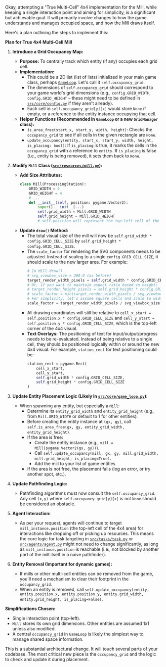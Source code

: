 Okay, attempting a "True Multi-Cell" 4x4 implementation for the Mill, while keeping a single interaction point and aiming for simplicity, is a significant but achievable goal. It will primarily involve changes to how the game understands and manages occupied space, and how the Mill draws itself.

Here's a plan outlining the steps to implement this:

**Plan for True 4x4 Multi-Cell Mill**

1.  **Introduce a Grid Occupancy Map:**
    *   **Purpose:** To centrally track which entity (if any) occupies each grid cell.
    *   **Implementation:**
        *   This could be a 2D list (list of lists) initialized in your main game class, perhaps [`GameLoop`](src/core/game_loop.py). Let's call it `self.occupancy_grid`.
        *   The dimensions of `self.occupancy_grid` should correspond to your game world's grid dimensions (e.g., `config.GRID_WIDTH`, `config.GRID_HEIGHT` – these might need to be defined in [`src/core/config.py`](src/core/config.py) if they aren't already).
        *   Each cell in `self.occupancy_grid[y][x]` would store `None` if empty, or a reference to the entity instance occupying that cell.
    *   **Helper Functions (Recommended in `GameLoop` or a new `GridManager` class):**
        *   `is_area_free(start_x, start_y, width, height)`: Checks the `occupancy_grid` to see if all cells in the given rectangle are `None`.
        *   `update_occupancy(entity, start_x, start_y, width, height, is_placing: bool)`: If `is_placing` is true, it marks the cells in the `occupancy_grid` with a reference to `entity`. If `is_placing` is false (i.e., entity is being removed), it sets them back to `None`.

2.  **Modify `Mill` Class ([`src/resources/mill.py`](src/resources/mill.py)):**
    *   **Add Size Attributes:**
        ```python
        class Mill(ProcessingStation):
            GRID_WIDTH = 4
            GRID_HEIGHT = 4
            # ...
            def __init__(self, position: pygame.Vector2):
                super().__init__(...)
                self.grid_width = Mill.GRID_WIDTH
                self.grid_height = Mill.GRID_HEIGHT
                # self.position will represent the top-left cell of the 4x4 area
        ```
    *   **Update `draw()` Method:**
        *   The total visual size of the mill will now be `self.grid_width * config.GRID_CELL_SIZE` by `self.grid_height * config.GRID_CELL_SIZE`.
        *   The `scale_factor` for rendering the SVG components needs to be adjusted. Instead of scaling to a single `config.GRID_CELL_SIZE`, it should scale to the new larger area. For example:
            ```python
            # In Mill.draw()
            # svg_viewbox_size = 200.0 (as before)
            target_render_width_pixels = self.grid_width * config.GRID_CELL_SIZE
            # Or, if you want to maintain aspect ratio based on height:
            # target_render_height_pixels = self.grid_height * config.GRID_CELL_SIZE
            # scale_factor = min(target_render_width_pixels / svg_viewbox_size, target_render_height_pixels / svg_viewbox_size)
            # For simplicity, let's assume square cells and scale to width:
            scale_factor = target_render_width_pixels / svg_viewbox_size
            ```
        *   All drawing coordinates will still be relative to `cell_x_start = self.position.x * config.GRID_CELL_SIZE` and `cell_y_start = self.position.y * config.GRID_CELL_SIZE`, which is the top-left corner of the 4x4 visual.
        *   **Text Overlays:** The positioning of text for input/output/progress needs to be re-evaluated. Instead of being relative to a single cell, they should be positioned logically within or around the new 4x4 visual. For example, `station_rect` for text positioning could be:
            ```python
            station_rect = pygame.Rect(
                cell_x_start, 
                cell_y_start, 
                self.grid_width * config.GRID_CELL_SIZE, 
                self.grid_height * config.GRID_CELL_SIZE
            )
            ```

3.  **Update Entity Placement Logic (Likely in [`src/core/game_loop.py`](src/core/game_loop.py)):**
    *   When spawning any entity, but especially a `Mill`:
        *   Determine its `entity_grid_width` and `entity_grid_height` (e.g., from `Mill.GRID_WIDTH` or default to 1 for other entities).
        *   Before creating the entity instance at `(gx, gy)`, call `self.is_area_free(gx, gy, entity_grid_width, entity_grid_height)`.
        *   If the area is free:
            *   Create the entity instance (e.g., `mill = Mill(pygame.Vector2(gx, gy))`).
            *   Call `self.update_occupancy(mill, gx, gy, mill.grid_width, mill.grid_height, is_placing=True)`.
            *   Add the mill to your list of game entities.
        *   If the area is not free, the placement fails (log an error, or try another spot, etc.).

4.  **Update Pathfinding Logic:**
    *   Pathfinding algorithms must now consult the `self.occupancy_grid`. Any cell `(x,y)` where `self.occupancy_grid[y][x]` is not `None` should be considered an obstacle.

5.  **Agent Interaction:**
    *   As per your request, agents will continue to target `mill_instance.position` (the top-left cell of the 4x4 area) for interactions like dropping off or picking up resources. This means the core logic for task targeting in [`src/tasks/task.py`](src/tasks/task.py) or [`src/agents/agent.py`](src/agents/agent.py) might not need to change significantly, as long as `mill_instance.position` is reachable (i.e., not blocked by another part of the mill itself in a naive pathfinder).

6.  **Entity Removal (Important for dynamic games):**
    *   If mills or other multi-cell entities can be removed from the game, you'll need a mechanism to clear their footprint in the `occupancy_grid`.
    *   When an entity is removed, call `self.update_occupancy(entity, entity.position.x, entity.position.y, entity.grid_width, entity.grid_height, is_placing=False)`.

**Simplifications Chosen:**

*   Single interaction point (top-left).
*   `Mill` stores its own grid dimensions. Other entities are assumed 1x1 unless also modified.
*   A central `occupancy_grid` in `GameLoop` is likely the simplest way to manage shared space information.

This is a substantial architectural change. It will touch several parts of your codebase. The most critical new piece is the `occupancy_grid` and the logic to check and update it during placement.